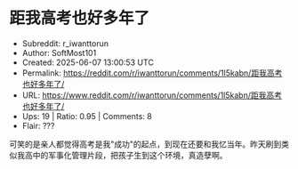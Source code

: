 # 距我高考也好多年了

- Subreddit: r_iwanttorun
- Author: SoftMost101
- Created: 2025-06-07 13:00:53 UTC
- Permalink: https://reddit.com/r/iwanttorun/comments/1l5kabn/距我高考也好多年了/
- URL: https://www.reddit.com/r/iwanttorun/comments/1l5kabn/距我高考也好多年了/
- Ups: 19 | Ratio: 0.95 | Comments: 8
- Flair: ???


可笑的是亲人都觉得高考是我"成功"的起点，到现在还要和我忆当年。昨天刷到类似我高中的军事化管理片段，把孩子生到这个环境，真造孽啊。

